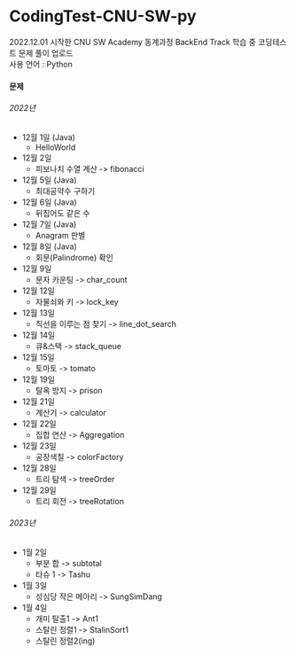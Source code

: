 # CodingTest-CNU-SW-py

2022.12.01 시작한 CNU SW Academy 동계과정 BackEnd Track 학습 중 코딩테스트 문제 풀이 업로드  
사용 언어 : Python
<br/>
#### 문제
###### 2022년
- 12월 1일 (Java)
  - HelloWorld
- 12월 2일 
  - 피보나치 수열 계산 -> fibonacci
- 12월 5일 (Java)
  - 최대공약수 구하기
- 12월 6일 (Java)
  - 뒤집어도 같은 수
- 12월 7일 (Java)
  - Anagram 판별
- 12월 8일 (Java)
  - 회문(Palindrome) 확인
- 12월 9일 
  - 문자 카운팅 -> char_count
- 12월 12일 
  - 자물쇠와 키 -> lock_key
- 12월 13일 
  - 직선을 이루는 점 찾기 -> line_dot_search
- 12월 14일
  - 큐&스택 -> stack_queue
- 12월 15일 
  - 토마토 -> tomato
- 12월 19일 
  - 탈옥 방지 -> prison
- 12월 21일 
  - 계산기 -> calculator
- 12월 22일 
  - 집합 연산 -> Aggregation
- 12월 23일 
  - 공장색칠 -> colorFactory
- 12월 28일
  - 트리 탐색 -> treeOrder
- 12월 29일
  - 트리 회전 -> treeRotation

###### 2023년
- 1월 2일
  - 부분 합 -> subtotal
  - 타슈 1 -> Tashu
- 1월 3일
  - 성심당 작은 메아리 -> SungSimDang
- 1월 4일
  - 개미 탈출1 -> Ant1
  - 스탈린 정렬1 -> StalinSort1
  - 스탈린 정렬2(ing)
